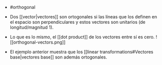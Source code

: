 - #orthogonal 

- Dos [[vector|vectores]] son ortogonales si las líneas que los definen en el espacio son perpendiculares y estos vectores son unitarios (de longitud/magnitud $1$).
- Lo que es lo mismo, el [[dot product]] de los vectores entre sí es cero.
![[orthogonal-vectors.png]]
- El ejemplo anterior muestra que los [[linear transformations#Vectores base|vectores base]] son además ortogonales.